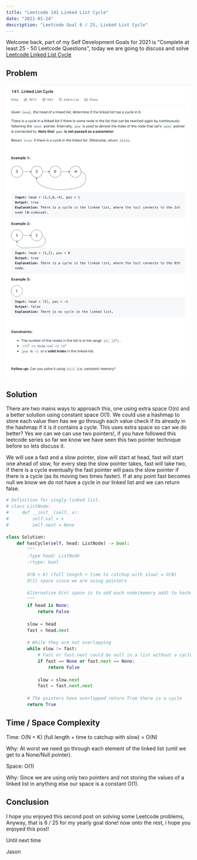 ```yaml
---
title: "Leetcode 141 Linked List Cycle"
date: "2021-01-24"
description: "Leetcode Goal 6 / 25, Linked List Cycle"
---
```


Welcome back, part of my Self Development Goals for 2021 is "Complete at least 25 - 50 Leetcode Questions", today we are going to discuss and solve [Leetcode Linked List Cycle](https://leetcode.com/problems/linked-list-cycle/)

## Problem

![Linked List Cycle](./images/linked-list-cycle.png)

## Solution

There are two mains ways to approach this, one using extra space O(n) and a better solution using constant space O(1). We could use a hashmap to store each value then has we go through each value check if its already in the hashmap if it is it contains a cycle. This uses extra space so can we do better? Yes we can we can use two pointers!, if you have followed this leetcode series so far we know we have seen this two pointer technique before so lets discuss it.

We will use a fast and a slow pointer, slow will start at head, fast will start one ahead of slow, for every step the slow pointer takes, fast will take two, if there is a cycle eventually the fast pointer will pass the slow pointer if there is a cycle (as its moving two times faster). If at any point fast becomes null we know we do not have a cycle in our linked list and we can return false.

```py
# Definition for singly-linked list.
# class ListNode:
#     def __init__(self, x):
#         self.val = x
#         self.next = None

class Solution:
    def hasCycle(self, head: ListNode) -> bool:
        """
        :type head: ListNode
        :rtype: bool

        O(N + K) (full length + time to catchup with slow) = O(N)
        O(1) space since we are using pointers

        Alternative O(n) space is to add each node(memory add) to hashmap, if it we have seen that node before return true, if we get to end of list return false.
        """
        if head is None:
            return False

        slow = head
        fast = head.next

        # While they are not overlapping
        while slow != fast:
            # Fast or fast.next could be null in a list without a cycle
            if fast == None or fast.next == None:
                return False

            slow = slow.next
            fast = fast.next.next

        # The pointers have overlapped return True there is a cycle
        return True

```

## Time / Space Complexity

Time: O(N + K) (full length + time to catchup with slow) = O(N)

Why: At worst we need go through each element of the linked list (until we get to a None/Null pointer).

Space: O(1)

Why: Since we are using only two pointers and not storing the values of a linked list in anything else our space is a constant O(1).

## Conclusion

I hope you enjoyed this second post on solving some Leetcode problems, Anyway, that is 6 / 25 for my yearly goal done! now onto the rest, i hope you enjoyed this post!

Until next time

Jason
